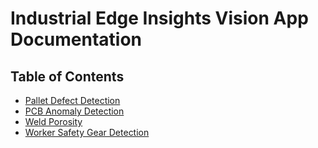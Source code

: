 # Industrial Edge Insights Vision App Documentation

## Table of Contents

- [Pallet Defect Detection](./pallet-defect-detection/index.rst)
- [PCB Anomaly Detection](./pcb-anomaly-detection/index.rst)
- [Weld Porosity](./weld-porosity/index.rst)
- [Worker Safety Gear Detection](./worker-safety-gear-detection/index.rst)

<!--hide_directive
:::{toctree}
:hidden:

pallet-defect-detection/index
pcb-anomaly-detection/index
weld-porosity/index
worker-safety-gear-detection/index
:::
hide_directive-->
